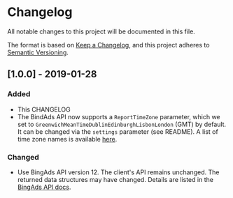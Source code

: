 # Changelog
All notable changes to this project will be documented in this file.

The format is based on [Keep a Changelog](https://keepachangelog.com/en/1.0.0/),
and this project adheres to [Semantic Versioning](https://semver.org/spec/v2.0.0.html).

## [1.0.0] - 2019-01-28
### Added
- This CHANGELOG
- The BindAds API now supports a `ReportTimeZone` parameter, which we set to
  `GreenwichMeanTimeDublinEdinburghLisbonLondon` (GMT) by default. It can be
  changed via the `settings` parameter (see README). A list of time zone names
  is available
  [here](https://docs.microsoft.com/en-us/bingads/reporting-service/reporttimezone?view=bingads-12).

### Changed
- Use BingAds API version 12. The client's API remains unchanged. The returned
  data structures may have changed. Details are listed in the [BingAds API
  docs](https://docs.microsoft.com/en-us/bingads/guides/migration-guide?view=bingads-12#reporting).
